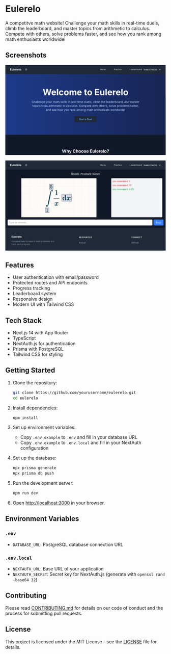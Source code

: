# Eulerelo

A competitve math website! Challenge your math skills in real-time duels, climb the leaderboard, and master topics from arithmetic to calculus. Compete with others, solve problems faster, and see how you rank among math enthusiasts worldwide!

## Screenshots

![Eulerelo Landing Page](https://raw.githubusercontent.com/isaacchacko/eulerelo/main/public/hero.png "The homepage!")

![Eulerelo Practice Room](https://raw.githubusercontent.com/isaacchacko/eulerelo/main/public/practice-room.png "Can't take the heat?Practice hard problems without stress in our practice rooms!")

## Features

- User authentication with email/password
- Protected routes and API endpoints
- Progress tracking
- Leaderboard system
- Responsive design
- Modern UI with Tailwind CSS

## Tech Stack

- Next.js 14 with App Router
- TypeScript
- NextAuth.js for authentication
- Prisma with PostgreSQL
- Tailwind CSS for styling

## Getting Started

1. Clone the repository:

   ```bash
   git clone https://github.com/yourusername/eulerelo.git
   cd eulerelo
   ```

2. Install dependencies:

   ```bash
   npm install
   ```

3. Set up environment variables:

   - Copy `.env.example` to `.env` and fill in your database URL
   - Copy `.env.example` to `.env.local` and fill in your NextAuth configuration

4. Set up the database:

   ```bash
   npx prisma generate
   npx prisma db push
   ```

5. Run the development server:

   ```bash
   npm run dev
   ```

6. Open [http://localhost:3000](http://localhost:3000) in your browser.

## Environment Variables

### `.env`

- `DATABASE_URL`: PostgreSQL database connection URL

### `.env.local`

- `NEXTAUTH_URL`: Base URL of your application
- `NEXTAUTH_SECRET`: Secret key for NextAuth.js (generate with `openssl rand -base64 32`)

## Contributing

Please read [CONTRIBUTING.md](CONTRIBUTING.md) for details on our code of conduct and the process for submitting pull requests.

## License

This project is licensed under the MIT License - see the [LICENSE](LICENSE) file for details.

